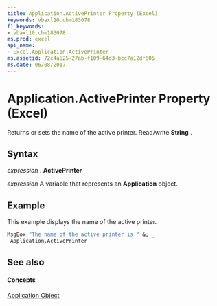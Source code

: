 ```yaml
---
title: Application.ActivePrinter Property (Excel)
keywords: vbaxl10.chm183078
f1_keywords:
- vbaxl10.chm183078
ms.prod: excel
api_name:
- Excel.Application.ActivePrinter
ms.assetid: 72c4a525-27ab-f109-64d3-bcc7a12df505
ms.date: 06/08/2017
---
```



# Application.ActivePrinter Property (Excel)

Returns or sets the name of the active printer. Read/write **String** .


## Syntax

 _expression_ . **ActivePrinter**

 _expression_ A variable that represents an **Application** object.


## Example

This example displays the name of the active printer.


```vb
MsgBox "The name of the active printer is " &; _ 
 Application.ActivePrinter
```


## See also


#### Concepts


[Application Object](application-object-excel.md)

